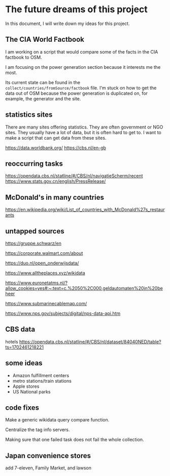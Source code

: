 # The future dreams of this project

In this document, I will write down my ideas for this project.

## The CIA World Factbook

I am working on a script that would compare some of the facts in the CIA factbook to OSM.

I am focusing on the power generation section because it interests me the most.

Its current state can be found in the `collect/countries/fromSource/factbook` file. I'm stuck on how to get the data out of OSM because the power generation is duplicated on, for example, the generator and the site.

## statistics sites

There are many sites offering statistics. They are often government or NGO sites. They usually have a lot of data, but it is often hard to get to. I want to make a script that can get data from these sites.

<https://data.worldbank.org/>
<https://cbs.nl/en-gb>

## reoccurring tasks

<https://opendata.cbs.nl/statline/#/CBS/nl/navigatieScherm/recent>
<https://www.stats.gov.cn/english/PressRelease/>

## McDonald's in many countries

<https://en.wikipedia.org/wiki/List_of_countries_with_McDonald%27s_restaurants>

## untapped sources

<https://gruppe.schwarz/en>

<https://corporate.walmart.com/about>

<https://duo.nl/open_onderwijsdata/>

<https://www.alltheplaces.xyz/wikidata>

<https://www.euronetatms.nl/?allow_cookies=yes#:~:text=c.%2050%2C000,geldautomaten%20in%20beheer>

<https://www.submarinecablemap.com/>

<https://www.nps.gov/subjects/digital/nps-data-api.htm>

## CBS data

hotels
<https://opendata.cbs.nl/statline/#/CBS/nl/dataset/84040NED/table?ts=1702461218221>

## some ideas

- Amazon fulfillment centers
- metro stations/train stations
- Apple stores
- US National parks

## code fixes

Make a generic wikidata query compare function.

Centralize the tag info servers.

Making sure that one failed task does not fail the whole collection.

## Japan convenience stores

add 7-eleven, Family Market, and lawson
